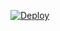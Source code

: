 [![Deploy](https://www.herokucdn.com/deploy/button.png)](https://dashboard.heroku.com/new?template=https://github.com/ioghh/yio) 
